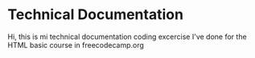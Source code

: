 # Technical Documentation

Hi, this is mi technical documentation coding excercise I've done for the HTML basic course in freecodecamp.org
